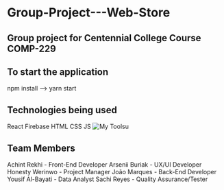 # Group-Project---Web-Store

## Group project for Centennial College Course COMP-229 

## To start the application
npm install --> yarn start

## Technologies being used 

React
Firebase
HTML 
CSS 
JS 
![My Tools](https://skillicons.dev/icons?i=html,css,javascript,react,nodejs,expressjs,mongodb,vscode,java,,git,vscode)u


## Team Members

Achint Rekhi     - Front-End Developer
Arsenii Buriak   - UX/UI Developer
Honesty Werinwo  - Project Manager
João Marques     - Back-End Developer
Yousif Al-Bayati - Data Analyst
Sachi Reyes      - Quality Assurance/Tester